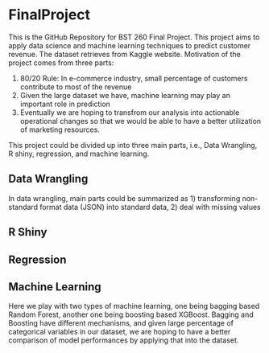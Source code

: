 # FinalProject

This is the GitHub Repository for BST 260 Final Project. This project aims to apply data science and machine learning techniques to predict customer revenue. The dataset retrieves from Kaggle website. Motivation of the project comes from three parts:

1) 80/20 Rule: In e-commerce industry, small percentage of customers contribute to most of the revenue
2) Given the large dataset we have, machine learning may play an important role in prediction
3) Eventually we are hoping to transfrom our analysis into actionable operational changes so that we would be able to have a better utilization of marketing resources.

This project could be divided up into three main parts, i.e., Data Wrangling, R shiny, regression, and machine learning. 

## Data Wrangling

In data wrangling, main parts could be summarized as 1) transforming non-standard format data (JSON) into standard data, 2) deal with missing values

## R Shiny


## Regression


## Machine Learning

Here we play with two types of machine learning, one being bagging based Random Forest, another one being boosting based XGBoost. Bagging and Boosting have different mechanisms, and given large percentage of categorical variables in our dataset, we are hoping to have a better comparison of model performances by applying that into the dataset.
